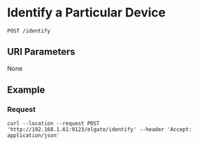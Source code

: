 # Identify a Particular Device

    POST /identify

## URI Parameters
None

## Example

### Request
    
    curl --location --request POST 'http://192.168.1.61:9123/elgato/identify' --header 'Accept: application/json'